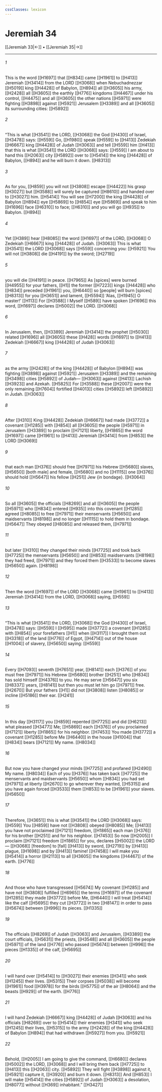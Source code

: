 ```yaml
---
cssClasses: lexicon
---
```


# Jeremiah 34

[[Jeremiah 33|←]] • [[Jeremiah 35|→]]

---

###### 1
This is the word [[H1697]] that [[H834]] came [[H1961]] to [[H413]] Jeremiah [[H3414]] from the LORD [[H3068]] when Nebuchadnezzar [[H5019]] king [[H4428]] of Babylon, [[H894]] all [[H3605]] his army, [[H2428]] all [[H3605]] the earthly [[H776]] kingdoms [[H4467]] under his control, [[H4475]] and all [[H3605]] the other nations [[H5971]] were fighting [[H3898]] against [[H5921]] Jerusalem [[H3389]] and all [[H3605]] its surrounding cities: [[H5892]]

###### 2
“This is what [[H3541]] the LORD, [[H3068]] the God [[H430]] of Israel, [[H3478]] says: [[H559]] Go, [[H1980]] speak [[H559]] to [[H413]] Zedekiah [[H6667]] king [[H4428]] of Judah [[H3063]] and tell [[H559]] him [[H413]] that this is what [[H3541]] the LORD [[H3068]] says: [[H559]] I am about to hand this [[H2063]] city [[H5892]] over to [[H5414]] the king [[H4428]] of Babylon, [[H894]] and he will burn it down. [[H8313]]

###### 3
As for you, [[H859]] you will not [[H3808]] escape [[H4422]] his grasp [[H3027]] but [[H3588]] will surely be captured [[H8610]] and handed over to [[H3027]] him. [[H5414]] You will see [[H7200]] the king [[H4428]] of Babylon [[H894]] eye [[H5869]] to [[H854]] eye [[H5869]] and speak to him [[H1696]] face [[H6310]] to face; [[H6310]] and you will go [[H935]] to Babylon. [[H894]]

###### 4
Yet [[H389]] hear [[H8085]] the word [[H1697]] of the LORD, [[H3068]] O Zedekiah [[H6667]] king [[H4428]] of Judah. [[H3063]] This is what [[H3541]] the LORD [[H3068]] says [[H559]] concerning you: [[H5921]] You will not [[H3808]] die [[H4191]] by the sword; [[H2719]]

###### 5
you will die [[H4191]] in peace. [[H7965]] As [spices] were burned [[H4955]] for your fathers, [[H1]] the former [[H7223]] kings [[H4428]] who [[H834]] preceded [[H1961]] you, [[H6440]] so [people] will burn [spices] [[H8313]] for you [[H3651]] and lament, [[H5594]] ‘Alas, [[H1945]] O master!’ [[H113]] For [[H3588]] I Myself [[H589]] have spoken [[H1696]] this word, [[H1697]] declares [[H5002]] the LORD. [[H3068]]

###### 6
In Jerusalem, then, [[H3389]] Jeremiah [[H3414]] the prophet [[H5030]] related [[H1696]] all [[H3605]] these [[H428]] words [[H1697]] to [[H413]] Zedekiah [[H6667]] king [[H4428]] of Judah [[H3063]]

###### 7
as the army [[H2428]] of the king [[H4428]] of Babylon [[H894]] was fighting [[H3898]] against [[H5921]] Jerusalem [[H3389]] and the remaining [[H3498]] cities [[H5892]] of Judah— [[H3063]] against [[H413]] Lachish [[H3923]] and Azekah. [[H5825]] For [[H3588]] these [[H2007]] were the only remaining [[H7604]] fortified [[H4013]] cities [[H5892]] left [[H5892]] in Judah. [[H3063]]

###### 8
After [[H310]] King [[H4428]] Zedekiah [[H6667]] had made [[H3772]] a covenant [[H1285]] with [[H854]] all [[H3605]] the people [[H5971]] in Jerusalem [[H3389]] to proclaim [[H7121]] liberty, [[H1865]] the word [[H1697]] came [[H1961]] to [[H413]] Jeremiah [[H3414]] from [[H853]] the LORD [[H3069]]

###### 9
that each man [[H376]] should free [[H7971]] his Hebrew [[H5680]] slaves, [[H5650]] [both male] and female, [[H5680]] and no [[H1115]] one [[H376]] should hold [[H5647]] his fellow [[H251]] Jew {in bondage}. [[H3064]]

###### 10
So all [[H3605]] the officials [[H8269]] and all [[H3605]] the people [[H5971]] who [[H834]] entered [[H935]] into this covenant [[H1285]] agreed [[H8085]] to free [[H7971]] their menservants [[H5650]] and maidservants [[H8198]] and no longer [[H1115]] to hold them in bondage. [[H5647]] They obeyed [[H8085]] and released them, [[H7971]]

###### 11
but later [[H310]] they changed their minds [[H7725]] and took back [[H7725]] the menservants [[H5650]] and [[H853]] maidservants [[H8198]] they had freed, [[H7971]] and they forced them [[H3533]] to become slaves [[H5650]] again. [[H8198]]

###### 12
Then the word [[H1697]] of the LORD [[H3068]] came [[H1961]] to [[H413]] Jeremiah [[H3414]] from the LORD, [[H3068]] saying, [[H559]]

###### 13
“This is what [[H3541]] the LORD, [[H3068]] the God [[H430]] of Israel, [[H3478]] says: [[H559]] I [[H595]] made [[H3772]] a covenant [[H1285]] with [[H854]] your forefathers [[H1]] when [[H3117]] I brought them out [[H3318]] of the land [[H776]] of Egypt, [[H4714]] out of the house [[H1004]] of slavery, [[H5650]] saying: [[H559]]

###### 14
Every [[H7093]] seventh [[H7651]] year, [[H8141]] each [[H376]] of you must free [[H7971]] his Hebrew [[H5680]] brother [[H251]] who [[H834]] has sold himself [[H4376]] to you.  He may serve [[H5647]] you six [[H8337]] years, [[H8141]] but then you must let him go [[H7971]] free. [[H2670]] But your fathers [[H1]] did not [[H3808]] listen [[H8085]] or incline [[H5186]] their ear. [[H241]]

###### 15
In this day [[H3117]] you [[H859]] repented [[H7725]] and did [[H6213]] what pleased [[H3477]] Me; [[H5869]] each [[H376]] of you proclaimed [[H7121]] liberty [[H1865]] for his neighbor. [[H7453]] You made [[H3772]] a covenant [[H1285]] before Me [[H6440]] in the house [[H1004]] that [[H834]] bears [[H7121]] My name. [[H8034]]

###### 16
But now you have changed your minds [[H7725]] and profaned [[H2490]] My name. [[H8034]] Each of you [[H376]] has taken back [[H7725]] the menservants and maidservants [[H5650]] whom [[H834]] you had set [[H7971]] at liberty [[H2670]] to go wherever they wanted, [[H5315]] and you have again forced [[H3533]] them [[H853]] to be [[H1961]] your slaves. [[H5650]]

###### 17
Therefore, [[H3651]] this is what [[H3541]] the LORD [[H3068]] says: [[H559]] You [[H859]] have not [[H3808]] obeyed [[H8085]] Me; [[H413]] you have not proclaimed [[H7121]] freedom, [[H1865]] each man [[H376]] for his brother [[H251]] and for his neighbor. [[H7453]] So now [[H2005]] I proclaim [[H7121]] freedom [[H1865]] for you,  declares [[H5002]] the LORD— [[H3068]] [freedom] to [fall] [[H413]] by sword, [[H2719]] by [[H413]] plague, [[H1698]] and by [[H413]] famine! [[H7458]] I will make you [[H5414]] a horror [[H2113]] to all [[H3605]] the kingdoms [[H4467]] of the earth. [[H776]]

###### 18
And those who have transgressed [[H5674]] My covenant [[H1285]] and have not [[H3808]] fulfilled [[H6965]] the terms [[H1697]] of the covenant [[H1285]] they made [[H3772]] before Me, [[H6440]] I will treat [[H5414]] like the calf [[H5695]] they cut [[H3772]] in two [[H8147]] in order to pass [[H5674]] between [[H996]] its pieces. [[H1335]]

###### 19
The officials [[H8269]] of Judah [[H3063]] and Jerusalem, [[H3389]] the court officials, [[H5631]] the priests, [[H3548]] and all [[H3605]] the people [[H5971]] of the land [[H776]] who passed [[H5674]] between [[H996]] the pieces [[H1335]] of the calf, [[H5695]]

###### 20
I will hand over [[H5414]] to [[H3027]] their enemies [[H341]] who seek [[H1245]] their lives. [[H5315]] Their corpses [[H5038]] will become [[H1961]] food [[H3978]] for the birds [[H5775]] of the air [[H8064]] and the beasts [[H929]] of the earth. [[H776]]

###### 21
I will hand Zedekiah [[H6667]] king [[H4428]] of Judah [[H3063]] and his officials [[H8269]] over to [[H5414]] their enemies [[H341]] who seek [[H1245]] their lives, [[H5315]] to the army [[H2428]] of the king [[H4428]] of Babylon [[H894]] that had withdrawn [[H5927]] from you. [[H5921]]

###### 22
Behold, [[H2005]] I am going to give the command, [[H6680]] declares [[H5002]] the LORD, [[H3068]] and I will bring them back [[H7725]] to [[H413]] this [[H2063]] city. [[H5892]] They will fight [[H3898]] against it, [[H5921]] capture it, [[H3920]] and burn it down. [[H8313]] And [[H853]] I will make [[H5414]] the cities [[H5892]] of Judah [[H3063]] a desolation, [[H8077]] without [[H369]] inhabitant.” [[H3427]]


